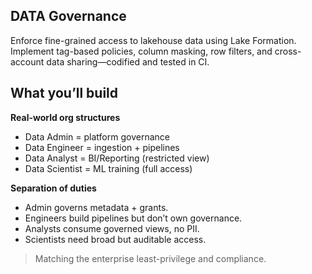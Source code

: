 ## DATA Governance
Enforce fine-grained access to lakehouse data using Lake Formation. Implement tag-based policies, column masking, row filters, and cross-account data sharing—codified and tested in CI.

## What you’ll build

**Real-world org structures**

- Data Admin = platform governance
- Data Engineer = ingestion + pipelines
- Data Analyst = BI/Reporting (restricted view)
- Data Scientist = ML training (full access)


**Separation of duties**
- Admin governs metadata + grants.
- Engineers build pipelines but don’t own governance.
- Analysts consume governed views, no PII.
- Scientists need broad but auditable access.

> Matching the enterprise least-privilege and compliance.
